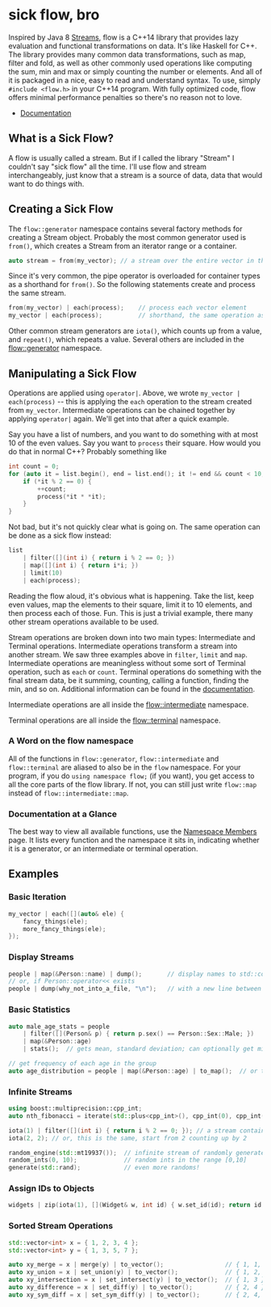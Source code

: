 
sick flow, bro
==============

Inspired by Java 8 [Streams](http://www.oracle.com/technetwork/articles/java/ma14-java-se-8-streams-2177646.html),
flow is a C++14 library that provides lazy evaluation and functional transformations on data. It's like Haskell for C++.
The library provides many common data transformations, such as map, filter and fold, as well as other commonly used
operations like computing the sum, min and max or simply counting the number or elements. And all of it is packaged
in a nice, easy to read and understand syntax. To use, simply `#include <flow.h>` in your C++14 program. With fully
optimized code, flow offers minimal performance penalties so there's no reason not to love.

 * [Documentation](http://twentylemon.github.io/flow/doxy/index.html)


What is a Sick Flow?
--------------------
A flow is usually called a stream. But if I called the library "Stream" I couldn't say "sick flow" all the time.
I'll use flow and stream interchangeably, just know that a stream is a source of data, data that would want to
do things with.

Creating a Sick Flow
--------------------
The `flow::generator` namespace contains several factory methods for creating a Stream object. Probably the most
common generator used is `from()`, which creates a Stream from an iterator range or a container.

```C++
auto stream = from(my_vector); // a stream over the entire vector in the same order
```

Since it's very common, the pipe operator is overloaded for container types as a shorthand for `from()`. So the following
statements create and process the same stream.

```C++
from(my_vector) | each(process);    // process each vector element
my_vector | each(process);          // shorthand, the same operation as above
```

Other common stream generators are `iota()`, which counts up from a value, and `repeat()`, which repeats a value.
Several others are included in the [flow::generator](http://twentylemon.github.io/flow/doxy/de/d3f/namespaceflow_1_1generator.html) namespace.

Manipulating a Sick Flow
------------------------
Operations are applied using `operator|`. Above, we wrote `my_vector | each(process)` -- this is applying the `each`
operation to the stream created from `my_vector`. Intermediate operations can be chained together by applying `operator|`
again. We'll get into that after a quick example.

Say you have a list of numbers, and you want to do something with at most 10 of the even values. Say you want
to `process` their square. How would you do that in normal C++? Probably something like

```C++
int count = 0;
for (auto it = list.begin(), end = list.end(); it != end && count < 10; ++it) {
    if (*it % 2 == 0) {
        ++count;
        process(*it * *it);
    }
}
```

Not bad, but it's not quickly clear what is going on. The same operation can be done as a sick flow instead:

```C++
list
    | filter([](int i) { return i % 2 == 0; })
    | map([](int i) { return i*i; })
    | limit(10)
    | each(process);
```

Reading the flow aloud, it's obvious what is happening. Take the list, keep even values, map the elements to their square,
limit it to 10 elements, and then process each of those. Fun. This is just a trivial example, there many other
stream operations available to be used.

Stream operations are broken down into two main types: Intermediate and Terminal operations. Intermediate operations
transform a stream into another stream. We saw three examples above in `filter`, `limit` and `map`. Intermediate
operations are meaningless without some sort of Terminal operation, such as `each` or `count`. Terminal operations
do something with the final stream data, be it summing, counting, calling a function, finding the min, and so on.
Additional information can be found in the [documentation](http://twentylemon.github.io/flow/doxy/d9/de2/namespaceflow.html).

Intermediate operations are all inside the [flow::intermediate](http://twentylemon.github.io/flow/doxy/dc/d09/namespaceflow_1_1intermediate.html) namespace.

Terminal operations are all inside the [flow::terminal](http://twentylemon.github.io/flow/doxy/d1/d6c/namespaceflow_1_1terminal.html) namespace.

### A Word on the flow namespace
All of the functions in `flow::generator`, `flow::intermediate` and `flow::terminal` are aliased to also be in the `flow` namespace.
For your program, if you do `using namespace flow;` (if you want), you get access to all the core parts of the flow library.
If not, you can still just write `flow::map` instead of `flow::intermediate::map`.

### Documentation at a Glance
The best way to view all available functions, use the [Namespace Members](http://twentylemon.github.io/flow/doxy/namespacemembers_func.html) page. It lists
every function and the namespace it sits in, indicating whether it is a generator, or an intermediate or terminal operation.

Examples
--------
### Basic Iteration
```C++
my_vector | each([](auto& ele) {
    fancy_things(ele);
    more_fancy_things(ele);
});
```

### Display Streams
```C++
people | map(&Person::name) | dump();       // display names to std::cout
// or, if Person::operator<< exists
people | dump(why_not_into_a_file, "\n");   // with a new line between each one
```

### Basic Statistics
```C++
auto male_age_stats = people
    | filter([](Person& p) { return p.sex() == Person::Sex::Male; })
    | map(&Person::age)
    | stats();  // gets mean, standard deviation; can optionally get min/max, median/mode

// get frequency of each age in the group
auto age_distribution = people | map(&Person::age) | to_map();  // or to_unordered_map()
```

### Infinite Streams
```C++
using boost::multiprecision::cpp_int;
auto nth_fibonacci = iterate(std::plus<cpp_int>(), cpp_int(0), cpp_int(1)) | nth(1000); // some huge number

iota(1) | filter([](int i) { return i % 2 == 0; }); // a stream containing all even values
iota(2, 2); // or, this is the same, start from 2 counting up by 2

random_engine(std::mt19937());  // infinite stream of randomly generated values
random_ints(0, 10);             // random ints in the range [0,10]
generate(std::rand);            // even more randoms!
```

### Assign IDs to Objects
```C++
widgets | zip(iota(1), [](Widget& w, int id) { w.set_id(id); return id; }) | execute();
```

### Sorted Stream Operations
```C++
std::vector<int> x = { 1, 2, 3, 4 };
std::vector<int> y = { 1, 3, 5, 7 };

auto xy_merge = x | merge(y) | to_vector();                 // { 1, 1, 2, 3, 3, 4, 5, 7 }
auto xy_union = x | set_union(y) | to_vector();             // { 1, 2, 3, 4, 5, 7 }
auto xy_intersection = x | set_intersect(y) | to_vector();  // { 1, 3 }
auto xy_difference = x | set_diff(y) | to_vector();         // { 2, 4 }
auto xy_sym_diff = x | set_sym_diff(y) | to_vector();       // { 2, 4, 5, 7 }
```
